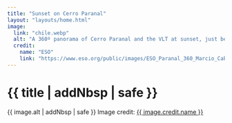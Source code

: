 ```yaml
---
title: "Sunset on Cerro Paranal"
layout: "layouts/home.html"
image:
  link: "chile.webp"
  alt: "A 360º panorama of Cerro Paranal and the VLT at sunset, just before the mountain is vacated and observation begins."
  credit:
    name: "ESO"
    link: "https://www.eso.org/public/images/ESO_Paranal_360_Marcio_Cabral_Chile_08-CC/"
---
```


# {{ title | addNbsp | safe }}

{{ image.alt | addNbsp | safe }} Image&nbsp;credit:&nbsp;<a href="{{ image.credit.link }}">{{ image.credit.name }}</a>
